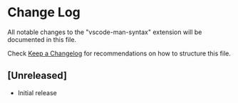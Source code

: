 # Change Log

All notable changes to the "vscode-man-syntax" extension will be documented in this file.

Check [Keep a Changelog](http://keepachangelog.com/) for recommendations on how to structure this file.

## [Unreleased]

- Initial release